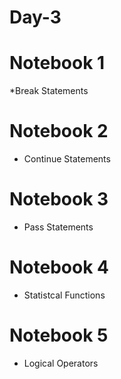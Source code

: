# Day-3
# Notebook 1
*Break Statements
# Notebook 2
* Continue Statements
# Notebook 3
* Pass Statements
# Notebook 4
* Statistcal Functions
# Notebook 5
* Logical Operators
